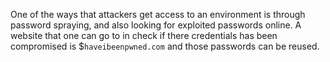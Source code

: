 One of the ways that attackers get access to an environment is through password spraying, and also looking for exploited passwords online. A website that one can go to in check if there credentials has been compromised is $`haveibeenpwned.com` and those passwords can be reused. 

